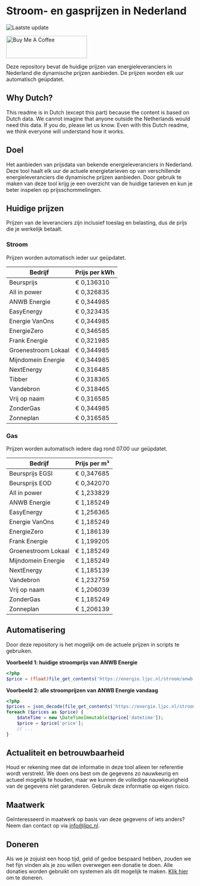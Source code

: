 # Stroom- en gasprijzen in Nederland

![Laatste update](https://img.shields.io/badge/laatste%20update-2024--09--11%2020%3A00%20CET-brightgreen)

<a href="https://www.buymeacoffee.com/Lars-" target="_blank"><img src="https://cdn.buymeacoffee.com/buttons/v2/default-orange.png" alt="Buy Me A Coffee" height="60" style="height: 60px !important;width: 217px !important;" ></a>

Deze repository bevat de huidige prijzen van energieleveranciers in Nederland die dynamische prijzen aanbieden. De prijzen worden elk uur automatisch geüpdatet.

## Why Dutch?

This readme is in Dutch (except this part) because the content is based on Dutch data. We cannot imagine that anyone outside the Netherlands would need this data. If you do, please let us know. Even with this Dutch readme, we think
everyone will understand how it works.

## Doel

Het aanbieden van prijsdata van bekende energieleveranciers in Nederland. Deze tool haalt elk uur de actuele energietarieven op van verschillende energieleveranciers die dynamische prijzen aanbieden. Door gebruik te maken van deze tool
krijg je een overzicht van de huidige tarieven en kun je beter inspelen op prijsschommelingen.

## Huidige prijzen

Prijzen van de leveranciers zijn inclusief toeslag en belasting, dus de prijs die je werkelijk betaalt.

### Stroom

Prijzen worden automatisch ieder uur geüpdatet.

 Bedrijf | Prijs per kWh 
---------|---------------
Beursprijs | € 0,136310
All in power | € 0,326835
ANWB Energie | € 0,344985
EasyEnergy | € 0,323435
Energie VanOns | € 0,344985
EnergieZero | € 0,346585
Frank Energie | € 0,321985
Groenestroom Lokaal | € 0,344985
Mijndomein Energie | € 0,344985
NextEnergy | € 0,316485
Tibber | € 0,318365
Vandebron | € 0,318465
Vrij op naam | € 0,316585
ZonderGas | € 0,344985
Zonneplan | € 0,316585


### Gas

Prijzen worden automatisch iedere dag rond 07.00 uur geüpdatet.

 Bedrijf | Prijs per m³ 
---------|--------------
Beursprijs EGSI | € 0,347685
Beursprijs EOD | € 0,342070
All in power | € 1,233829
ANWB Energie | € 1,185249
EasyEnergy | € 1,256365
Energie VanOns | € 1,185249
EnergieZero | € 1,186139
Frank Energie | € 1,199205
Groenestroom Lokaal | € 1,185249
Mijndomein Energie | € 1,185249
NextEnergy | € 1,185139
Vandebron | € 1,232759
Vrij op naam | € 1,206039
ZonderGas | € 1,185249
Zonneplan | € 1,206139


## Automatisering

Door deze repository is het mogelijk om de actuele prijzen in scripts te gebruiken.

**Voorbeeld 1: huidige stroomprijs van ANWB Energie**

```php
<?php
$price = (float)file_get_contents('https://energie.ljpc.nl/stroom/anwb-energie-nu.txt');

```

**Voorbeeld 2: alle stroomprijzen van ANWB Energie vandaag**

```php
<?php
$prices = json_decode(file_get_contents('https://energie.ljpc.nl/stroom/all-in-power-vandaag.json'),true);
foreach ($prices as $price) {
    $dateTime = new \DateTimeImmutable($price['datetime']);
    $price = $price['price'];
    // ...
}
```

## Actualiteit en betrouwbaarheid

Houd er rekening mee dat de informatie in deze tool alleen ter referentie wordt verstrekt. We doen ons best om de gegevens zo nauwkeurig en actueel mogelijk te houden, maar we kunnen de volledige nauwkeurigheid van de gegevens niet
garanderen. Gebruik deze informatie op eigen risico.

## Maatwerk

Geïnteresseerd in maatwerk op basis van deze gegevens of iets anders? Neem dan contact op
via [info@ljpc.nl](mailto:info@ljpc.nl?subject=Energie%20prijzen).

## Doneren

Als we je zojuist een hoop tijd, geld of gedoe bespaard hebben, zouden we het fijn vinden als je zou willen overwegen een
donatie te doen. Alle donaties worden gebruikt om systemen als dit mogelijk te
maken. [Klik hier](https://www.buymeacoffee.com/Lars-) om te doneren.
